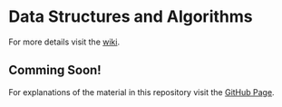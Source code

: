 # Data Structures and Algorithms

For more details visit the [wiki](https://github.com/aKhfagy/data-structures-algorithms/wiki).

## Comming Soon!
For explanations of the material in this repository visit the [GitHub Page](https://akhfagy.github.io/data-structures-algorithms).
